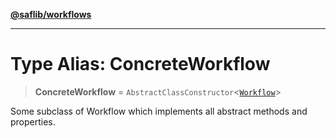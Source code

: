 [**@saflib/workflows**](../index.md)

---

# Type Alias: ConcreteWorkflow

> **ConcreteWorkflow** = `AbstractClassConstructor`\<[`Workflow`](../classes/Workflow.md)\>

Some subclass of Workflow which implements all abstract methods and properties.
